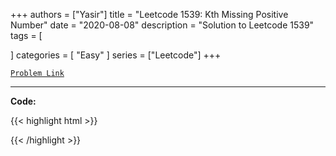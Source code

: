 
+++
authors = ["Yasir"]
title = "Leetcode 1539: Kth Missing Positive Number"
date = "2020-08-08"
description = "Solution to Leetcode 1539"
tags = [
    
]
categories = [
    "Easy"
]
series = ["Leetcode"]
+++



[`Problem Link`](https://leetcode.com/problems/kth-missing-positive-number/description/)

---

**Code:**

{{< highlight html >}}

{{< /highlight >}}

